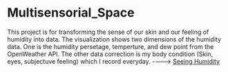 # Multisensorial_Space

This project is for transforming the sense of our skin and our feeling of humidity into data. The visualization shows two dimensions of the humidity data. One is the humidity persetage, temperture, and dew point from the OpenWeather API. The other data correction is my body condition (Skin, eyes, subjectuve feeling) which I record everyday.
---->
[Seeing Humidity](app.html)
